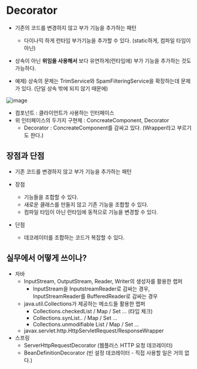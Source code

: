 # Decorator

+ 기존의 코드를 변경하지 않고 부가 기능을 추가하는 패턴
  - 다이나믹 하게 런타임 부가기능을 추가할 수 있다. (static하게, 컴파일 타임이 아닌)
+ 상속이 아닌 **위임을 사용해서** 보다 유연하게(런타임에) 부가 기능을 추가하는 것도 가능하다.

+ 예제) 상속의 문제는 TrimService와 SpamFilteringService을 확장하는데 문제가 있다. (단일 상속 밖에 되지 않기 때문에)

![image](https://user-images.githubusercontent.com/49984996/151663096-f5aaf4a7-6283-4001-acee-22c4332cde52.png)

+ 컴포넌트 : 클라이언트가 사용하는 인터페이스
+ 위 인터페이스의 두가지 구현체 : ConcreateComponent, Decorator
  - Decorator : ConcreateComponent를 감싸고 있다. (Wrapper라고 부르기도 한다.)

## 장점과 단점
+ 기존 코드를 변경하지 않고 부가 기능을 추가하는 패턴

+ 장점
  - 기능들을 조합할 수 있다.
  - 새로운 클래스를 만들지 않고 기존 기능을 조합할 수 있다.
  - 컴파일 타임이 아닌 런타임에 동적으로 기능을 변경할 수 있다.
+ 단점
  - 데코레이터를 조합하는 코드가 복잡할 수 있다.

## 실무에서 어떻게 쓰이나?

+ 자바
  - InputStream, OutputStream, Reader, Writer의 생성자를 활용한 랩퍼
    - InputStream을 InputstreamReader로 감싸는 경우, InputStreamReader를 BufferedReader로 감싸는 경우
  - java.util.Collections가 제공하는 메소드들 활용한 랩퍼
    - Collections.checkedList / Map / Set ... (타입 체크)
    - Collections.synList.. / Map / Set ...
    - Collections.unmodifiable List / Map / Set ...
  - javax.servlet.http.HttpServletRequest/ResponseWrapper
+ 스프링
  - ServerHttpRequestDecorator (웹플러스 HTTP 요청 데코레이터)
  - BeanDefinitionDecorator (빈 설정 데코레이터 - 직접 사용할 일은 거의 없다.)


